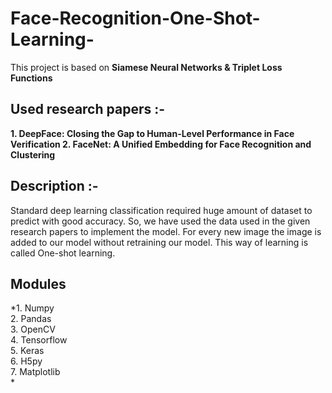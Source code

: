 # Face-Recognition-One-Shot-Learning-

This project is based on **Siamese Neural Networks &amp; Triplet Loss Functions**

## Used research papers :-
<b>1. DeepFace: Closing the Gap to Human-Level Performance in Face Verification
2. FaceNet: A Unified Embedding for Face Recognition and Clustering</b>

## Description :-
Standard deep learning classification required huge amount of dataset to predict with good accuracy.
So, we have used the data used in the given research papers to implement the model.
For every new image the image is added to our model without retraining our model. This way of learning is called One-shot learning.

## Modules
  *1. Numpy<br>
  2. Pandas<br>
  3. OpenCV<br>
  4. Tensorflow<br>
  5. Keras<br>
  6. H5py<br>
  7. Matplotlib<br>
  *


  


